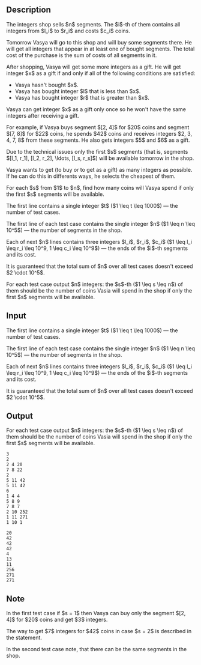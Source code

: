 ## Description

<div><p>The integers shop sells $n$ segments. The $i$-th of them contains all integers from $l_i$ to $r_i$ and costs $c_i$ coins.</p><p>Tomorrow Vasya will go to this shop and will buy some segments there. He will get all integers that appear in at least one of bought segments. The total cost of the purchase is the sum of costs of all segments in it.</p><p>After shopping, Vasya will get some more integers as a gift. He will get integer $x$ as a gift if and only if all of the following conditions are satisfied: </p><ul> <li> Vasya hasn't bought $x$. </li><li> Vasya has bought integer $l$ that is less than $x$. </li><li> Vasya has bought integer $r$ that is greater than $x$. </li></ul><p>Vasya can get integer $x$ as a gift only once so he won't have the same integers after receiving a gift.</p><p>For example, if Vasya buys segment $[2, 4]$ for $20$ coins and segment $[7, 8]$ for $22$ coins, he spends $42$ coins and receives integers $2, 3, 4, 7, 8$ from these segments. He also gets integers $5$ and $6$ as a gift.</p><p>Due to the technical issues only the first $s$ segments (that is, segments $[l_1, r_1], [l_2, r_2], \ldots, [l_s, r_s]$) will be available tomorrow in the shop.</p><p>Vasya wants to get (to buy or to get as a gift) as many integers as possible. If he can do this in differents ways, he selects the cheapest of them.</p><p>For each $s$ from $1$ to $n$, find how many coins will Vasya spend if only the first $s$ segments will be available.</p></div><div class="input-specification"><p>The first line contains a single integer $t$ ($1 \leq t \leq 1000$)&nbsp;— the number of test cases.</p><p>The first line of each test case contains the single integer $n$ ($1 \leq n \leq 10^5$)&nbsp;— the number of segments in the shop.</p><p>Each of next $n$ lines contains three integers $l_i$, $r_i$, $c_i$ ($1 \leq l_i \leq r_i \leq 10^9, 1 \leq c_i \leq 10^9$)&nbsp;— the ends of the $i$-th segments and its cost.</p><p>It is guaranteed that the total sum of $n$ over all test cases doesn't exceed $2 \cdot 10^5$.</p></div><div class="output-specification"><p>For each test case output $n$ integers: the $s$-th ($1 \leq s \leq n$) of them should be the number of coins Vasia will spend in the shop if only the first $s$ segments will be available.</p></div>

## Input

<p>The first line contains a single integer $t$ ($1 \leq t \leq 1000$)&nbsp;— the number of test cases.</p><p>The first line of each test case contains the single integer $n$ ($1 \leq n \leq 10^5$)&nbsp;— the number of segments in the shop.</p><p>Each of next $n$ lines contains three integers $l_i$, $r_i$, $c_i$ ($1 \leq l_i \leq r_i \leq 10^9, 1 \leq c_i \leq 10^9$)&nbsp;— the ends of the $i$-th segments and its cost.</p><p>It is guaranteed that the total sum of $n$ over all test cases doesn't exceed $2 \cdot 10^5$.</p>

## Output

<p>For each test case output $n$ integers: the $s$-th ($1 \leq s \leq n$) of them should be the number of coins Vasia will spend in the shop if only the first $s$ segments will be available.</p>





```input1|2,3,4,8,9,10,11,12,13,14
3
2
2 4 20
7 8 22
2
5 11 42
5 11 42
6
1 4 4
5 8 9
7 8 7
2 10 252
1 11 271
1 10 1
```




```output1
20
42
42
42
4
13
11
256
271
271
```



## Note

<p>In the first test case if $s = 1$ then Vasya can buy only the segment $[2, 4]$ for $20$ coins and get $3$ integers.</p><p>The way to get $7$ integers for $42$ coins in case $s = 2$ is described in the statement.</p><p>In the second test case note, that there can be the same segments in the shop.</p>
